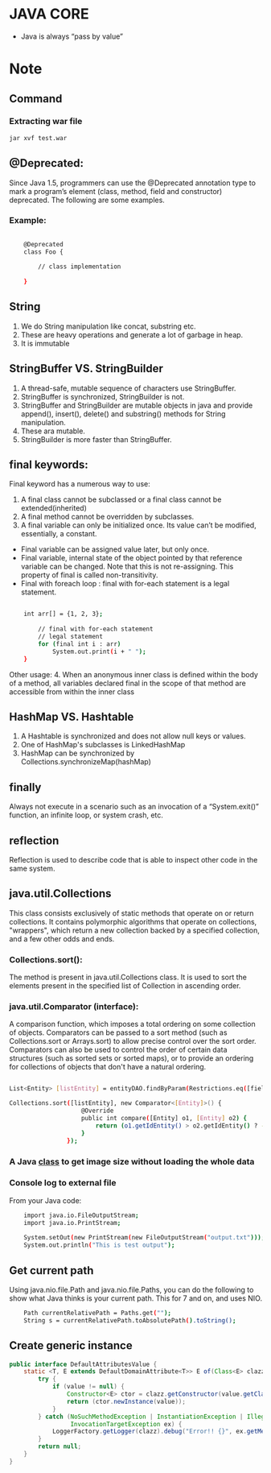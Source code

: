 # JAVA CORE

- Java is always “pass by value”

# Note

## Command

### Extracting war file
```bash
jar xvf test.war
```

## @Deprecated:

Since Java 1.5, programmers can use the @Deprecated annotation type to mark a program’s element (class, method, field and constructor) deprecated. The following are some examples.

### Example:

``` bash

	@Deprecated
	class Foo {
	 
		// class implementation
	 
	}
```

## String

1. We do String manipulation like concat, substring etc.
2. These are heavy operations and generate a lot of garbage in heap.
3. It is immutable

## StringBuffer VS. StringBuilder

1. A thread-safe, mutable sequence of characters use StringBuffer.
2. StringBuffer is synchronized, StringBuilder is not.
3. StringBuffer and StringBuilder are mutable objects in java and provide append(), insert(), delete() and substring() methods for String manipulation.
4. These ara mutable.
5. StringBuilder is more faster than StringBuffer.

## final keywords:

Final keyword has a numerous way to use:

1. A final class cannot be subclassed or a final class cannot be extended(inherited)
2. A final method cannot be overridden by subclasses. 
3. A final variable can only be initialized once. Its value can’t be modified, essentially, a constant.
- Final variable can be assigned value later, but only once.
- Final variable, internal state of the object pointed by that reference variable can be changed. Note that this is not re-assigning. This property of final is called non-transitivity.
- Final with foreach loop : final with for-each statement is a legal statement.
``` bash

    int arr[] = {1, 2, 3}; 
          
        // final with for-each statement 
        // legal statement 
        for (final int i : arr) 
            System.out.print(i + " "); 
    }  
```
Other usage:
4. When an anonymous inner class is defined within the body of a method, all variables declared final in the scope of that method are accessible from within the inner class

## HashMap VS. Hashtable

1. A Hashtable is synchronized and does not allow null keys or values.
2. One of HashMap's subclasses is LinkedHashMap
3. HashMap can be synchronized by Collections.synchronizeMap(hashMap)

## finally

Always not execute in a scenario such as an invocation of a “System.exit()” function, an infinite loop, or system crash, etc.

## reflection

Reflection is used to describe code that is able to inspect other code in the same system.

## java.util.Collections

This class consists exclusively of static methods that operate on or return collections. It contains polymorphic algorithms that operate on collections, "wrappers", which return a new collection backed by a specified collection, and a few other odds and ends.

### Collections.sort(): 
The method is present in java.util.Collections class. It is used to sort the elements present in the specified list of Collection in ascending order.

### java.util.Comparator (interface):
A comparison function, which imposes a total ordering on some collection of objects. Comparators can be passed to a sort method (such as Collections.sort or Arrays.sort) to allow precise control over the sort order. Comparators can also be used to control the order of certain data structures (such as sorted sets or sorted maps), or to provide an ordering for collections of objects that don't have a natural ordering.

``` bash

List<Entity> [listEntity] = entityDAO.findByParam(Restrictions.eq([field], [value]));

Collections.sort([listEntity], new Comparator<[Entity]>() {
					@Override
					public int compare([Entity] o1, [Entity] o2) {
						return (o1.getIdEntity() > o2.getIdEntity() ? -1 : (o1.getIdEntity() == o2.getIdEntity() ? 0 : 1));
					}
				});
```				
### A Java [class](https://jaimonmathew.wordpress.com/2011/01/29/simpleimageinfo/) to get image size without loading the whole data

### Console log to external file
From your Java code:
``` bash
	import java.io.FileOutputStream;
	import java.io.PrintStream;
 
	System.setOut(new PrintStream(new FileOutputStream("output.txt")));
	System.out.println("This is test output");
```

## Get current path
Using java.nio.file.Path and java.nio.file.Paths, you can do the following to show what Java thinks is your current path. This for 7 and on, and uses NIO.
```bash
    Path currentRelativePath = Paths.get("");
    String s = currentRelativePath.toAbsolutePath().toString();
```

## Create generic instance
```java 
public interface DefaultAttributesValue {
    static <T, E extends DefaultDomainAttribute<T>> E of(Class<E> clazz, T value) {
        try {
            if (value != null) {
                Constructor<E> ctor = clazz.getConstructor(value.getClass());
                return (ctor.newInstance(value));
            }
        } catch (NoSuchMethodException | InstantiationException | IllegalAccessException |
                 InvocationTargetException ex) {
            LoggerFactory.getLogger(clazz).debug("Error!! {}", ex.getMessage());
        }
        return null;
    }
}
```

